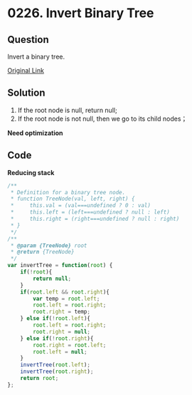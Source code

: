 
# 0226. Invert Binary Tree

## Question
Invert a binary tree.




[Original Link](https://leetcode.com/problems/invert-binary-tree/)

## Solution
1. If the root node is null, return null;
2. If the root node is not null, then we go to its child nodes；

**Need optimization**

## Code
**Reducing stack**
```javascript
/**
 * Definition for a binary tree node.
 * function TreeNode(val, left, right) {
 *     this.val = (val===undefined ? 0 : val)
 *     this.left = (left===undefined ? null : left)
 *     this.right = (right===undefined ? null : right)
 * }
 */
/**
 * @param {TreeNode} root
 * @return {TreeNode}
 */
var invertTree = function(root) {
    if(!root){
        return null;
    }
    if(root.left && root.right){
        var temp = root.left;
        root.left = root.right;
        root.right = temp;
    } else if(!root.left){
        root.left = root.right;
        root.right = null;
    } else if(!root.right){
        root.right = root.left;
        root.left = null;
    }
    invertTree(root.left);
    invertTree(root.right);
    return root;
};
```
